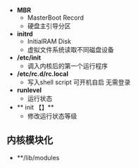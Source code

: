 - **MBR**
	- MasterBoot Record
	- 硬盘主引导分区
- **initrd**
	- InitialRAM Disk
	- 虚拟文件系统读取不同磁盘设备
- **/etc/init**
	- 调入内核后的第一个运行程序
- **/etc/rc.d/rc.local**
	- 写入shell script 可开机自启  无需登录
- **runlevel**
	- 运行状态
- ** init 【】**
	- 修改运行状态等级

## 内核模块化
- **/lib/modules
<!--stackedit_data:
eyJoaXN0b3J5IjpbMTU4MTA4NTgxNCwtODk1MTk3OTUzLDQxNj
cwNTIxNSwtNjgwOTcwNDQ4LC0xNDM5MDE0MjkyLC0xMjg5OTQx
NzY1XX0=
-->